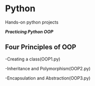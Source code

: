 # Python
Hands-on python projects

***Practicing Python OOP***

## Four Principles of OOP

-Creating a class(OOP1.py)

-Inheritance and Polymorphism(OOP2.py)

-Encapsulation and Abstraction(OOP3.py)





